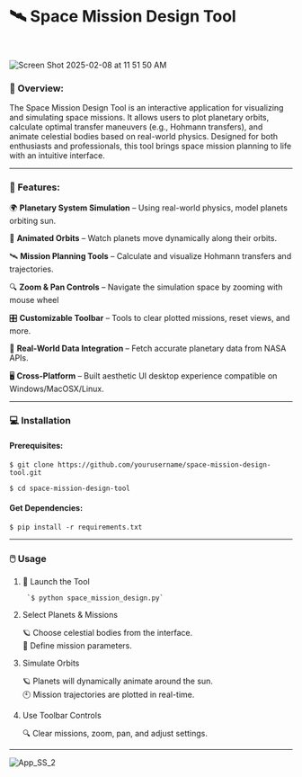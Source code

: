 # 🛰️ Space Mission Design Tool
<br>

![Screen Shot 2025-02-08 at 11 51 50 AM](https://github.com/user-attachments/assets/b81666ad-970f-4ce8-8157-a735325efba0)

### 📣 Overview:

The Space Mission Design Tool is an interactive application for visualizing 
and simulating space missions. It allows users to plot planetary orbits, calculate 
optimal transfer maneuvers (e.g., Hohmann transfers), and animate celestial bodies 
based on real-world physics. Designed for both enthusiasts and professionals, this 
tool brings space mission planning to life with an intuitive interface.

-------------------------------------------------------------

### 🌟 Features:

🌍 **Planetary System Simulation** – Using real-world physics, model planets orbiting sun. 
                                                 
🔄 **Animated Orbits** – Watch planets move dynamically along their orbits.

🛰️ **Mission Planning Tools** – Calculate and visualize Hohmann transfers and trajectories.

🔍 **Zoom & Pan Controls** – Navigate the simulation space by zooming with mouse wheel

🎛️ **Customizable Toolbar** – Tools to clear plotted missions, reset views, and more.

📡 **Real-World Data Integration** – Fetch accurate planetary data from NASA APIs.

🖥️ **Cross-Platform** – Built aesthetic UI desktop experience compatible on Windows/MacOSX/Linux.

                                                         
-------------------------------------------------------------

### 💻 Installation

#### Prerequisites:

`$ git clone https://github.com/yourusername/space-mission-design-tool.git`

`$ cd space-mission-design-tool`

#### Get Dependencies:

`$ pip install -r requirements.txt`

-------------------------------------------------------------

### 🖱️ Usage 





1. 🚀 Launch the Tool

        `$ python space_mission_design.py`

2. Select Planets & Missions

   🪐 Choose celestial bodies from the interface.<br>
   🟰 Define mission parameters.<br>

3. Simulate Orbits

   🪐 Planets will dynamically animate around the sun.<br>
   🕙 Mission trajectories are plotted in real-time.<br>

4. Use Toolbar Controls

   🔍 Clear missions, zoom, pan, and adjust settings.<br>

-------------------------------------------------------------



![App_SS_2](https://github.com/user-attachments/assets/730da940-51cb-4304-b669-d855f7745d31)
